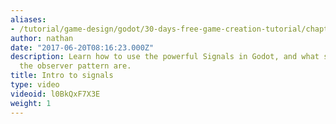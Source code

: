 ```yaml
---
aliases:
- /tutorial/game-design/godot/30-days-free-game-creation-tutorial/chapter5/28_introduction_to_signals_in_the_godot_game_engine
author: nathan
date: "2017-06-20T08:16:23.000Z"
description: Learn how to use the powerful Signals in Godot, and what signals and
  the observer pattern are.
title: Intro to signals
type: video
videoid: l0BkQxF7X3E
weight: 1
---
```

